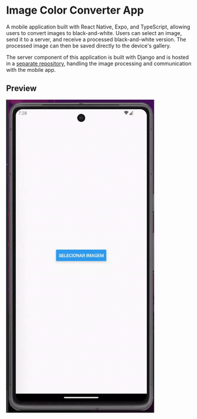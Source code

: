 # Image Color Converter App
A mobile application built with React Native, Expo, and TypeScript, allowing users to convert images to black-and-white. Users can select an image, send it to a server, and receive a processed black-and-white version. The processed image can then be saved directly to the device's gallery.

The server component of this application is built with Django and is hosted in a [separate repository](https://github.com/kelvinleandro/imgserver), handling the image processing and communication with the mobile app. 

## Preview

![preview gif](preview.gif)